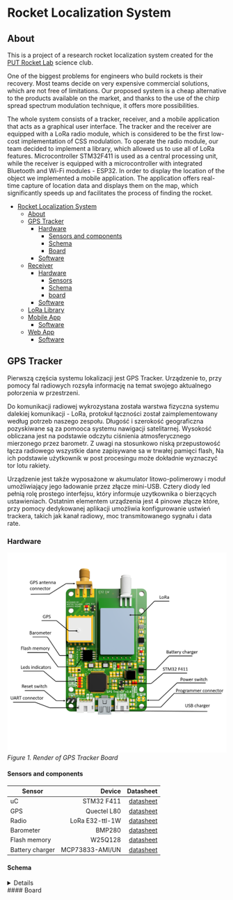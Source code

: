 # Rocket Localization System

## About

This is a project of a research rocket localization system created for the [PUT Rocket Lab](https://www.facebook.com/putrocketlab) science club.

One of the biggest problems for engineers who build rockets is their recovery. Most teams decide on very expensive commercial solutions, which are not free of limitations. Our proposed system is a cheap alternative to the products available on the market, and thanks to the use of the chirp spread spectrum modulation technique, it offers more possibilities.

The whole system consists of a tracker, receiver, and a mobile application that acts as a graphical user interface. The tracker and the receiver are equipped with a LoRa radio module, which is considered to be the first low-cost implementation of CSS modulation. To operate the radio module, our team decided to implement a library, which allowed us to use all of LoRa features. Microcontroller STM32F411 is used as a central processing unit, while the receiver is equipped with a microcontroller with integrated Bluetooth and Wi-Fi modules - ESP32. In order to display the location of the object we implemented a mobile application. The application offers real-time capture of location data and displays them on the map, which significantly speeds up and facilitates the process of finding the rocket.

- [Rocket Localization System](#rocket-localization-system)
  - [About](#about)
  - [GPS Tracker](#gps-tracker)
    - [Hardware](#hardware)
      - [Sensors and components](#sensors-and-components)
      - [Schema](#schema)
      - [Board](#board)
    - [Software](#software)
  - [Receiver](#receiver)
    - [Hardware](#hardware)
      - [Sensors](#sensors)
      - [Schema](#schema)
      - [board](#board)
    - [Software](#software)
  - [LoRa Library](#lora-library)
  - [Mobile App](#mobile-app)
    - [Software](#software)
  - [Web App](#web-app)
    - [Software](#software)

## GPS Tracker

Pierwszą częścia systemu lokalizacji jest GPS Tracker. Urządzenie to, przy pomocy fal radiowych rozsyła informację na temat swojego aktualnego połorzenia w przestrzeni.

Do komunikacji radiowej wykrozystana została warstwa fizyczna systemu dalekiej komunikacji - LoRa, protokuł łączności został zaimplementowany według potrzeb naszego zespołu. Długość i szerokość geograficzna pozyskiwane są za pomooca systemu nawigacji satelitarnej. Wysokość obliczana jest na podstawie odczytu ciśnienia atmosferycznego mierzonego przez barometr. Z uwagi na stosunkowo niską przepustowość łącza radiowego wszystkie dane zapisywane sa w trwałej pamięci flash, Na ich podstawie użytkownik w post procesingu może dokładnie wyznaczyć tor lotu rakiety.

Urządzenie jest także wyposażone w akumulator litowo-polimerowy i moduł umożliwiający jego ładowanie przez złącze mini-USB. Cztery diody led pełnią rolę prostego interfejsu, który informuje uzytkownika o bierzących ustawieniach. Ostatnim elementem urządzenia jest 4 pinowe złącze które, przy pomocy dedykowanej aplikacji umożliwia konfigurowanie ustwień trackera, takich jak kanał radiowy, moc transmitowanego sygnału i data rate.

### Hardware

![datasheet](pictures/tracker_description.png)
_Figure 1. Render of GPS Tracker Board_

#### Sensors and components

| Sensor          |          Device |                                           Datasheet |
| --------------- | --------------: | --------------------------------------------------: |
| uC              |      STM32 F411 |              [datasheet](datasheet/stm32f411ce.pdf) |
| GPS             |     Quectel L80 | [datasheet](datasheet/L80_Hardware_Design_V1.1.pdf) |
| Radio           | LoRa E32-ttl-1W |   [datasheet](datasheet/E32-433T30D_Usermanual.pdf) |
| Barometer       |          BMP280 |               [datasheet](datasheet/BST-BMP280.pdf) |
| Flash memory    |         W25Q128 |                [datasheet](datasheet/w25q128fv.pdf) |
| Battery charger | MCP73833-AMI/UN |             [datasheet](datasheet/22005a-76648.pdf) |

#### Schema

<details>

![datasheet](pictures/GPS_Tracker_schema.png)
_Figure 2. Schema of GPS Tracker_

</details>
#### Board
